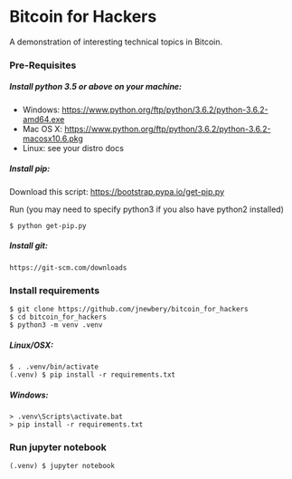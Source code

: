 # Bitcoin for Hackers

A demonstration of interesting technical topics in Bitcoin.

### Pre-Requisites

##### Install python 3.5 or above on your machine:

- Windows: https://www.python.org/ftp/python/3.6.2/python-3.6.2-amd64.exe
- Mac OS X: https://www.python.org/ftp/python/3.6.2/python-3.6.2-macosx10.6.pkg
- Linux: see your distro docs

##### Install pip:

Download this script: https://bootstrap.pypa.io/get-pip.py

Run (you may need to specify python3 if you also have python2 installed)

```
$ python get-pip.py
```

##### Install git:

```
https://git-scm.com/downloads
```

### Install requirements

```
$ git clone https://github.com/jnewbery/bitcoin_for_hackers
$ cd bitcoin_for_hackers
$ python3 -m venv .venv
```

##### Linux/OSX:

```
$ . .venv/bin/activate
(.venv) $ pip install -r requirements.txt
```

##### Windows:

```
> .venv\Scripts\activate.bat
> pip install -r requirements.txt
```

### Run jupyter notebook

```
(.venv) $ jupyter notebook
```
